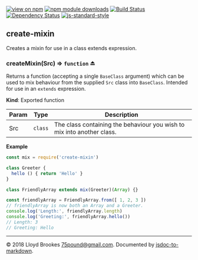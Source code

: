 [![view on npm](https://img.shields.io/npm/v/create-mixin.svg)](https://www.npmjs.org/package/create-mixin)
[![npm module downloads](https://img.shields.io/npm/dt/create-mixin.svg)](https://www.npmjs.org/package/create-mixin)
[![Build Status](https://travis-ci.org/.svg?branch=master)](https://travis-ci.org/)
[![Dependency Status](https://david-dm.org/.svg)](https://david-dm.org/)
[![js-standard-style](https://img.shields.io/badge/code%20style-standard-brightgreen.svg)](https://github.com/feross/standard)

<a name="module_create-mixin"></a>

## create-mixin
Creates a mixin for use in a class extends expression.

<a name="exp_module_create-mixin--createMixin"></a>

### createMixin(Src) ⇒ <code>function</code> ⏏
Returns a function (accepting a single `BaseClass` argument) which can be used to mix behaviour from the supplied `Src` class into `BaseClass`. Intended for use in an `extends` expression.

**Kind**: Exported function  

| Param | Type | Description |
| --- | --- | --- |
| Src | <code>class</code> | The class containing the behaviour you wish to mix into another class. |

**Example**  
```js
const mix = require('create-mixin')

class Greeter {
  hello () { return 'Hello' }
}

class FriendlyArray extends mix(Greeter)(Array) {}

const friendlyArray = FriendlyArray.from([ 1, 2, 3 ])
// friendlyArray is now both an Array and a Greeter.
console.log('Length:', friendlyArray.length)
console.log('Greeting:', friendlyArray.hello())
// Length: 3
// Greeting: Hello
```

* * *

&copy; 2018 Lloyd Brookes <75pound@gmail.com>. Documented by [jsdoc-to-markdown](https://github.com/jsdoc2md/jsdoc-to-markdown).